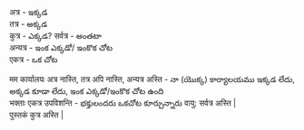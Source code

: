 अत्र  - ఇక్కడ  
तत्र - అక్కడ  
कुत्र - ఎక్కడ? 
सर्वत्र - అంతటా  
अन्यत्र - ఇంక ఎక్కడో/ ఇంకొక చోట  
एकत्र - ఒక చోట  

मम कार्यालयः अत्र नास्ति, तत्र अपि नास्ति, अन्यत्र अस्ति - నా (యొక్క) కార్యాలయము ఇక్కడ లేదు, అక్కడ కూడా లేదు, ఇంక ఎక్కడో/ఇంకొక చోట ఉంది   
भक्ताः एकत्र उपविशन्ति - భక్తులందరు ఒకచోట కూర్చున్నారు 
वायु: सर्वत्र अस्ति |  
पुस्तकं कुत्र अस्ति |  